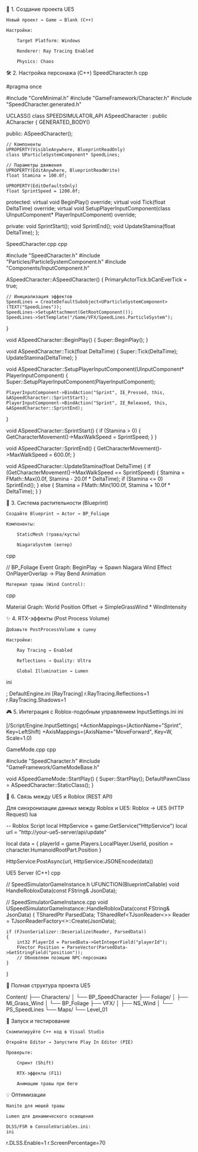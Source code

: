 🔗 1. Создание проекта UE5

    Новый проект → Game → Blank (C++)

    Настройки:

        Target Platform: Windows

        Renderer: Ray Tracing Enabled

        Physics: Chaos

🛠 2. Настройка персонажа (C++)
SpeedCharacter.h
cpp

#pragma once

#include "CoreMinimal.h"
#include "GameFramework/Character.h"
#include "SpeedCharacter.generated.h"

UCLASS()
class SPEEDSIMULATOR_API ASpeedCharacter : public ACharacter
{
    GENERATED_BODY()

public:
    ASpeedCharacter();

    // Компоненты
    UPROPERTY(VisibleAnywhere, BlueprintReadOnly)
    class UParticleSystemComponent* SpeedLines;

    // Параметры движения
    UPROPERTY(EditAnywhere, BlueprintReadWrite)
    float Stamina = 100.0f;

    UPROPERTY(EditDefaultsOnly)
    float SprintSpeed = 1200.0f;

protected:
    virtual void BeginPlay() override;
    virtual void Tick(float DeltaTime) override;
    virtual void SetupPlayerInputComponent(class UInputComponent* PlayerInputComponent) override;

private:
    void SprintStart();
    void SprintEnd();
    void UpdateStamina(float DeltaTime);
};

SpeedCharacter.cpp
cpp

#include "SpeedCharacter.h"
#include "Particles/ParticleSystemComponent.h"
#include "Components/InputComponent.h"

ASpeedCharacter::ASpeedCharacter()
{
    PrimaryActorTick.bCanEverTick = true;

    // Инициализация эффектов
    SpeedLines = CreateDefaultSubobject<UParticleSystemComponent>(TEXT("SpeedLines"));
    SpeedLines->SetupAttachment(GetRootComponent());
    SpeedLines->SetTemplate("/Game/VFX/SpeedLines.ParticleSystem");
}

void ASpeedCharacter::BeginPlay()
{
    Super::BeginPlay();
}

void ASpeedCharacter::Tick(float DeltaTime)
{
    Super::Tick(DeltaTime);
    UpdateStamina(DeltaTime);
}

void ASpeedCharacter::SetupPlayerInputComponent(UInputComponent* PlayerInputComponent)
{
    Super::SetupPlayerInputComponent(PlayerInputComponent);
    
    PlayerInputComponent->BindAction("Sprint", IE_Pressed, this, &ASpeedCharacter::SprintStart);
    PlayerInputComponent->BindAction("Sprint", IE_Released, this, &ASpeedCharacter::SprintEnd);
}

void ASpeedCharacter::SprintStart()
{
    if (Stamina > 0)
    {
        GetCharacterMovement()->MaxWalkSpeed = SprintSpeed;
    }
}

void ASpeedCharacter::SprintEnd()
{
    GetCharacterMovement()->MaxWalkSpeed = 600.0f;
}

void ASpeedCharacter::UpdateStamina(float DeltaTime)
{
    if (GetCharacterMovement()->MaxWalkSpeed == SprintSpeed)
    {
        Stamina = FMath::Max(0.0f, Stamina - 20.0f * DeltaTime);
        if (Stamina <= 0) SprintEnd();
    }
    else
    {
        Stamina = FMath::Min(100.0f, Stamina + 10.0f * DeltaTime);
    }
}

🌿 3. Система растительности (Blueprint)

    Создайте Blueprint → Actor → BP_Foliage

    Компоненты:

        StaticMesh (трава/кусты)

        NiagaraSystem (ветер)

cpp

// BP_Foliage Event Graph:
BeginPlay → Spawn Niagara Wind Effect
OnPlayerOverlap → Play Bend Animation

    Материал травы (Wind Control):

cpp

Material Graph:
World Position Offset → SimpleGrassWind * WindIntensity

✨ 4. RTX-эффекты (Post Process Volume)

    Добавьте PostProcessVolume в сцену

    Настройки:

        Ray Tracing → Enabled

        Reflections → Quality: Ultra

        Global Illumination → Lumen

ini

; DefaultEngine.ini
[RayTracing]
r.RayTracing.Reflections=1
r.RayTracing.Shadows=1

🎮 5. Интеграция с Roblox-подобным управлением
InputSettings.ini
ini

[/Script/Engine.InputSettings]
+ActionMappings=(ActionName="Sprint", Key=LeftShift)
+AxisMappings=(AxisName="MoveForward", Key=W, Scale=1.0)

GameMode.cpp
cpp

#include "SpeedCharacter.h"
#include "GameFramework/GameModeBase.h"

void ASpeedGameMode::StartPlay()
{
    Super::StartPlay();
    DefaultPawnClass = ASpeedCharacter::StaticClass();
}

🔄 6. Связь между UE5 и Roblox (REST API)

Для синхронизации данных между Roblox и UE5:
Roblox → UE5 (HTTP Request)
lua

-- Roblox Script
local HttpService = game:GetService("HttpService")
local url = "http://your-ue5-server/api/update"

local data = {
    playerId = game.Players.LocalPlayer.UserId,
    position = character.HumanoidRootPart.Position
}

HttpService:PostAsync(url, HttpService:JSONEncode(data))

UE5 Server (C++)
cpp

// SpeedSimulatorGameInstance.h
UFUNCTION(BlueprintCallable)
void HandleRobloxData(const FString& JsonData);

// SpeedSimulatorGameInstance.cpp
void USpeedSimulatorGameInstance::HandleRobloxData(const FString& JsonData)
{
    TSharedPtr<FJsonObject> ParsedData;
    TSharedRef<TJsonReader<>> Reader = TJsonReaderFactory<>::Create(JsonData);
    
    if (FJsonSerializer::Deserialize(Reader, ParsedData))
    {
        int32 PlayerId = ParsedData->GetIntegerField("playerId");
        FVector Position = ParseVector(ParsedData->GetStringField("position"));
        // Обновляем позицию NPC-персонажа
    }
}

🧩 Полная структура проекта UE5

Content/
├── Characters/
│   └── BP_SpeedCharacter
├── Foliage/
│   ├── MI_Grass_Wind
│   └── BP_Foliage
├── VFX/
│   ├── NS_Wind
│   └── PS_SpeedLines
└── Maps/
    └── Level_01

🚀 Запуск и тестирование

    Скомпилируйте C++ код в Visual Studio

    Откройте Editor → Запустите Play In Editor (PIE)

    Проверьте:

        Спринт (Shift)

        RTX-эффекты (F11)

        Анимацию травы при беге

💡 Оптимизации

    Nanite для мешей травы

    Lumen для динамического освещения

    DLSS/FSR в ConsoleVariables.ini:
    ini

r.DLSS.Enable=1
r.ScreenPercentage=70